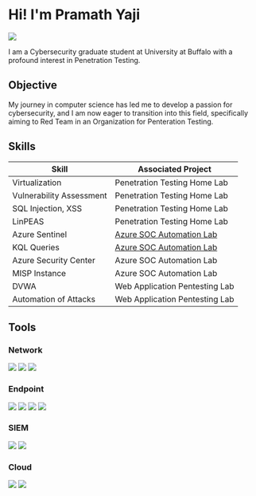# Hi! I'm Pramath Yaji
<a href="https://linkedin.com/in/pramath-yaji"><img src="https://img.shields.io/badge/-LinkedIn-0072b1?&style=for-the-badge&logo=linkedin&logoColor=white" /></a>

I am a Cybersecurity graduate student at University at Buffalo with a profound interest in Penetration Testing.

## Objective

My journey in computer science has led me to develop a passion for cybersecurity, and I am now eager to transition into this field, specifically aiming to Red Team in an Organization for Penteration Testing.

## Skills

| Skill                                         | Associated Project         |
|-----------------------------------------------|----------------------------|
| Virtualization                                | Penetration Testing Home Lab|
| Vulnerability Assessment                      | Penetration Testing Home Lab|
| SQL Injection, XSS                            | Penetration Testing Home Lab|
| LinPEAS                                       | Penetration Testing Home Lab|
| Azure Sentinel                                | <a href="https://github.com/PraxmaLord/SOConAzure">Azure SOC Automation Lab</a>   |
| KQL Queries                         | <a href="https://github.com/PraxmaLord/SOConAzure">Azure SOC Automation Lab</a>   |
| Azure Security Center                                  | Azure SOC Automation Lab   |
| MISP Instance                                 | Azure SOC Automation Lab   |
| DVWA                                          | Web Application Pentesting Lab|
| Automation of Attacks                         | Web Application Pentesting Lab|

## Tools

### Network
<div>
    <img src="https://img.shields.io/badge/-Wireshark-1679A7?&style=for-the-badge&logo=Wireshark&logoColor=white" />
    <img src="https://img.shields.io/badge/-Suricata-EF3B2D?&style=for-the-badge&logo=Suricata&logoColor=white" />
    <img src="https://img.shields.io/badge/-Nmap-0071C5?style=for-the-badge&logo=Nmap&logoColor=white" />
    
</div>

### Endpoint
<div>
    <img src="https://img.shields.io/badge/-Microsoft_Defender_for_Endpoint-00A4EF?&style=for-the-badge&logo=Microsoft&logoColor=white" />
    <img src="https://img.shields.io/badge/-Firewall-FF5733?style=for-the-badge&logo=Security&logoColor=white" />
    <img src="https://img.shields.io/badge/-Virtualization-6C2DC7?style=for-the-badge&logo=VMware&logoColor=white" />
<img src="https://img.shields.io/badge/-Docker-2496ED?style=for-the-badge&logo=Docker&logoColor=white" />

</div>

### SIEM
<div>
    <img src="https://img.shields.io/badge/-Microsoft_Sentinel-0078D4?&style=for-the-badge&logo=Microsoft&logoColor=white" />
    <img src="https://img.shields.io/badge/-Splunk-000000?&style=for-the-badge&logo=Splunk&logoColor=white" />

</div>

### Cloud
<div>
<img src="https://img.shields.io/badge/-AWS-232F3E?style=for-the-badge&logo=Amazon%20AWS&logoColor=white" />
<img src="https://img.shields.io/badge/-Azure-0078D4?style=for-the-badge&logo=Microsoft%20Azure&logoColor=white" />
</div>

